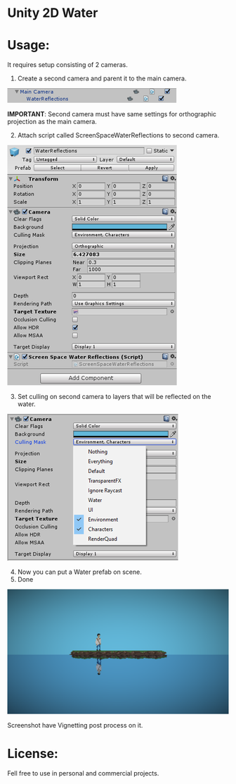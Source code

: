 # Unity 2D Water

# Usage:
It requires setup consisting of 2 cameras.

1. Create a second camera and parent it to the main camera.

![Screenshot](ss/0.png)

**IMPORTANT**: Second camera must have same settings for orthographic projection as the main camera.

2. Attach script called ScreenSpaceWaterReflections to second camera.

![Screenshot](ss/1.png)

3. Set culling on second camera to layers that will be reflected on the water.

![Screenshot](ss/2.png)

4. Now you can put a Water prefab on scene.
5. Done

![Screenshot](ss/3.png)

Screenshot have Vignetting post process on it.


# License:
Fell free to use in personal and commercial projects.

